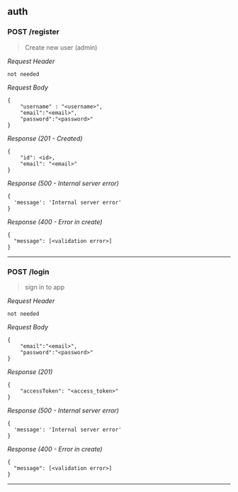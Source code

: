 ## auth 
### POST /register

> Create new user (admin)

_Request Header_
```
not needed
```

_Request Body_
```
{
    "username" : "<username>",
    "email":"<email>",
    "password":"<password>"
}
```

_Response (201 - Created)_
```
{
    "id": <id>,
    "email": "<email>"
}
```

_Response (500 - Internal server error)_
```
{
  'message': 'Internal server error'
}
```

_Response (400 - Error in create)_
```
{
  "message": [<validation error>]
}
```
----------

### POST /login

> sign in to app

_Request Header_
```
not needed
```

_Request Body_
```
{
    "email":"<email>",
    "password":"<password>"
}
```

_Response (201)_
```
{
    "accessToken": "<access_token>"
}
```

_Response (500 - Internal server error)_
```
{
  'message': 'Internal server error'
}
```

_Response (400 - Error in create)_
```
{
  "message": [<validation error>]
}
```
----------
